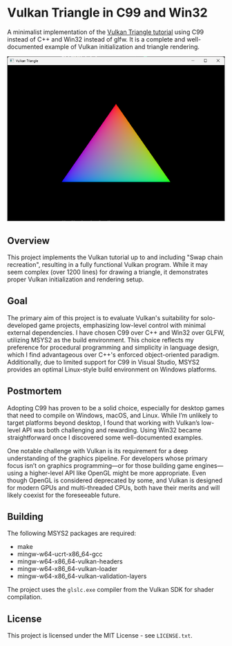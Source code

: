 # Vulkan Triangle in C99 and Win32

A minimalist implementation of the [Vulkan Triangle tutorial](https://docs.vulkan.org/tutorial/latest/03_Drawing_a_triangle/00_Setup/00_Base_code.html) using C99 instead of C++ and Win32 instead of glfw. It is a complete and well-documented example of Vulkan initialization and triangle rendering.

![Triangle Screenshot](screenshot.png)

## Overview

This project implements the Vulkan tutorial up to and including "Swap chain recreation", resulting in a fully functional Vulkan program. While it may seem complex (over 1200 lines) for drawing a triangle, it demonstrates proper Vulkan initialization and rendering setup.

## Goal

The primary aim of this project is to evaluate Vulkan's suitability for solo-developed game projects, emphasizing low-level control with minimal external dependencies. I have chosen C99 over C++ and Win32 over GLFW, utilizing MSYS2 as the build environment. This choice reflects my preference for procedural programming and simplicity in language design, which I find advantageous over C++'s enforced object-oriented paradigm. Additionally, due to limited support for C99 in Visual Studio, MSYS2 provides an optimal Linux-style build environment on Windows platforms.

## Postmortem

Adopting C99 has proven to be a solid choice, especially for desktop games that need to compile on Windows, macOS, and Linux. While I’m unlikely to target platforms beyond desktop, I found that working with Vulkan’s low-level API was both challenging and rewarding. Using Win32 became straightforward once I discovered some well-documented examples.

One notable challenge with Vulkan is its requirement for a deep understanding of the graphics pipeline. For developers whose primary focus isn’t on graphics programming—or for those building game engines—using a higher-level API like OpenGL might be more appropriate. Even though OpenGL is considered deprecated by some, and Vulkan is designed for modern GPUs and multi-threaded CPUs, both have their merits and will likely coexist for the foreseeable future.

## Building

The following MSYS2 packages are required:
- make
- mingw-w64-ucrt-x86_64-gcc
- mingw-w64-x86_64-vulkan-headers
- mingw-w64-x86_64-vulkan-loader
- mingw-w64-x86_64-vulkan-validation-layers

The project uses the `glslc.exe` compiler from the Vulkan SDK for shader compilation.

## License

This project is licensed under the MIT License - see `LICENSE.txt`.
